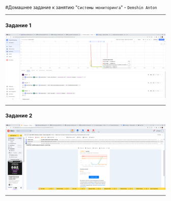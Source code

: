 #Домашнее задание к занятию "`Системы мониторинга`" - `Demshin Anton`


---

### Задание 1

![alt text](https://github.com/UserWhoUser/img/blob/master/Screenshot%20from%202022-12-07%2011-45-44.png)

---

### Задание 2

![alt text](https://github.com/UserWhoUser/img/blob/master/Screenshot%20from%202022-12-07%2012-11-52.png)

---

